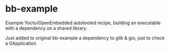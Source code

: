 bb-example
==========

Example Yocto/OpenEmbedded autotooled recipe, building an executable with a dependency on a shared library.

Just added to original bb-example a dependency to glib & gio, just to check a GApplication
